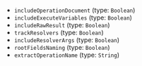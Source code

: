 
* `includeOperationDocument` (type: `Boolean`)
* `includeExecuteVariables` (type: `Boolean`)
* `includeRawResult` (type: `Boolean`)
* `trackResolvers` (type: `Boolean`)
* `includeResolverArgs` (type: `Boolean`)
* `rootFieldsNaming` (type: `Boolean`)
* `extractOperationName` (type: `String`)